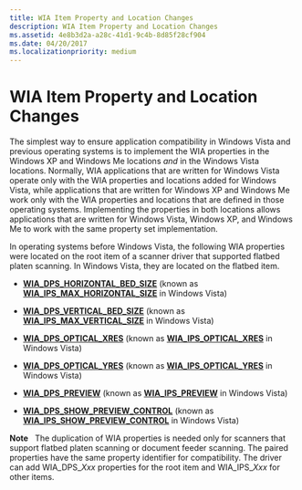```yaml
---
title: WIA Item Property and Location Changes
description: WIA Item Property and Location Changes
ms.assetid: 4e8b3d2a-a28c-41d1-9c4b-8d85f28cf904
ms.date: 04/20/2017
ms.localizationpriority: medium
---
```


# WIA Item Property and Location Changes





The simplest way to ensure application compatibility in Windows Vista and previous operating systems is to implement the WIA properties in the Windows XP and Windows Me locations *and* in the Windows Vista locations. Normally, WIA applications that are written for Windows Vista operate only with the WIA properties and locations added for Windows Vista, while applications that are written for Windows XP and Windows Me work only with the WIA properties and locations that are defined in those operating systems. Implementing the properties in both locations allows applications that are written for Windows Vista, Windows XP, and Windows Me to work with the same property set implementation.

In operating systems before Windows Vista, the following WIA properties were located on the root item of a scanner driver that supported flatbed platen scanning. In Windows Vista, they are located on the flatbed item.

-   [**WIA\_DPS\_HORIZONTAL\_BED\_SIZE**](https://msdn.microsoft.com/library/windows/hardware/ff551399) (known as [**WIA\_IPS\_MAX\_HORIZONTAL\_SIZE**](https://msdn.microsoft.com/library/windows/hardware/ff552607) in Windows Vista)

-   [**WIA\_DPS\_VERTICAL\_BED\_SIZE**](https://msdn.microsoft.com/library/windows/hardware/ff551445) (known as [**WIA\_IPS\_MAX\_VERTICAL\_SIZE**](https://msdn.microsoft.com/library/windows/hardware/ff552611) in Windows Vista)

-   [**WIA\_DPS\_OPTICAL\_XRES**](https://msdn.microsoft.com/library/windows/hardware/ff551409) (known as [**WIA\_IPS\_OPTICAL\_XRES**](https://msdn.microsoft.com/library/windows/hardware/ff552620) in Windows Vista)

-   [**WIA\_DPS\_OPTICAL\_YRES**](https://msdn.microsoft.com/library/windows/hardware/ff551410) (known as [**WIA\_IPS\_OPTICAL\_YRES**](https://msdn.microsoft.com/library/windows/hardware/ff552622) in Windows Vista)

-   [**WIA\_DPS\_PREVIEW**](https://msdn.microsoft.com/library/windows/hardware/ff551422) (known as [**WIA\_IPS\_PREVIEW**](https://msdn.microsoft.com/library/windows/hardware/ff552643) in Windows Vista)

-   [**WIA\_DPS\_SHOW\_PREVIEW\_CONTROL**](https://msdn.microsoft.com/library/windows/hardware/ff551432) (known as [**WIA\_IPS\_SHOW\_PREVIEW\_CONTROL**](https://msdn.microsoft.com/library/windows/hardware/ff552652) in Windows Vista)

**Note**   The duplication of WIA properties is needed only for scanners that support flatbed platen scanning or document feeder scanning. The paired properties have the same property identifier for compatibility. The driver can add WIA\_DPS\_*Xxx* properties for the root item and WIA\_IPS\_*Xxx* for other items.

 

 

 




